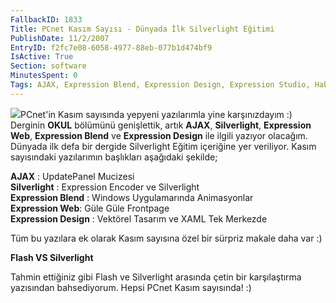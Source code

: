 ```yaml
---
FallbackID: 1833
Title: PCnet Kasım Sayısı - Dünyada İlk Silverlight Eğitimi
PublishDate: 11/2/2007
EntryID: f2fc7e08-6058-4977-88eb-077b1d474bf9
IsActive: True
Section: software
MinutesSpent: 0
Tags: AJAX, Expression Blend, Expression Design, Expression Studio, Haberler, Silverlight
---
```

![](http://cdn.daron.yondem.com/assets/1833/pcnet.png)PCnet'in Kasım
sayısında yepyeni yazılarımla yine karşınızdayım :) Derginin **OKUL**
bölümünü genişlettik, artık **AJAX**, **Silverlight**, **Expression
Web**, **Expression Blend** ve **Expression Design** ile ilgili yazıyor
olacağım. Dünyada ilk defa bir dergide Silverlight Eğitim içeriğine yer
veriliyor. Kasım sayısındaki yazılarımın başlıkları aşağıdaki şekilde;

**AJAX** : UpdatePanel Mucizesi\
 **Silverlight** : Expression Encoder ve Silverlight\
 **Expression Blend** : Windows Uygulamarında Animasyonlar\
 **Expression Web**: Güle Güle Frontpage\
 **Expression Design** : Vektörel Tasarım ve XAML Tek Merkezde

Tüm bu yazılara ek olarak Kasım sayısına özel bir sürpriz makale daha
var :)

**Flash VS Silverlight**

Tahmin ettiğiniz gibi Flash ve Silverlight arasında çetin bir
karşılaştırma yazısından bahsediyorum. Hepsi PCnet Kasım sayısında! :)


